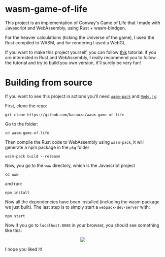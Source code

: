 # wasm-game-of-life

This project is an implementation of Conway's Game of Life that I made with Javascript and WebAssembly, using Rust + wasm-bindgen.

For the heavier calculations (ticking the Universe of the game), I used the Rust compiled to WASM, and for rendering I used a WebGL.

If you want to make this project yourself, you can follow [this](https://rustwasm.github.io/docs/book/) tutorial. If you are interested in Rust and WebAssembly, I really recommend you to follow the tutorial and try to build you own version, it'll surely be very fun!

# Building from source
If you want to see this project in actions you'll need [`wasm-pack`](https://github.com/rustwasm/wasm-pack) and [`Node.js`](https://nodejs.org/en/):

First, clone the repo:
```
git clone https://github.com/kasouza/wasm-game-of-life
```

Go to the folder:
```
cd wasm-game-of-life
```

Then compile the Rust code to WebAssembly using `wasm-pack`, it will generate a npm package in the `pkg` folder
```
wasm-pack build --release
```

Now, you go to the `www` directory, which is the Javascript project
```
cd www
```
and run:
```
npm install
```
Now all the dependencies have been installed (including the wasm package we just built).
The last step is to simply start a `webpack-dev-server` with:
```
npm start
```

Now if you go to `localhost:8080` in your browser, you should see something like this:

<p align="center">
  <img src="./example.gif">
</p>

I hope you liked it!
